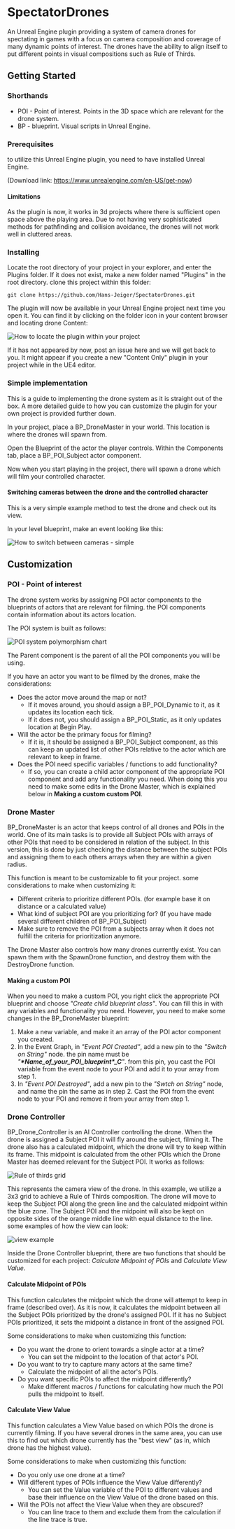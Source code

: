 # SpectatorDrones

An Unreal Engine plugin providing a system of camera drones for spectating in games with a focus on camera composition and coverage of many dynamic points of interest. The drones have the ability to align itself to put different points in visual compositions such as Rule of Thirds.

## Getting Started

### Shorthands

* POI - Point of interest. Points in the 3D space which are relevant for the drone system.
* BP - blueprint. Visual scripts in Unreal Engine.

### Prerequisites

to utilize this Unreal Engine plugin, you need to have installed Unreal Engine.

(Download link: https://www.unrealengine.com/en-US/get-now)

#### Limitations

As the plugin is now, it works in 3d projects where there is sufficient open space above the playing area. Due to not having very sophisticated methods for pathfinding and collision avoidance, the drones  will not work well in cluttered areas. 

### Installing

Locate the root directory of your project in your explorer, and enter the Plugins folder. If it does not exist, make a new folder named "Plugins" in the root directory. clone this project within this folder: 

```
git clone https://github.com/Hans-Jeiger/SpectatorDrones.git
```

The plugin will now be available in your Unreal Engine project next time you open it. You can find it by clicking on the folder icon in your content browser and locating drone Content:

![How to locate the plugin within your project](https://github.com/Hans-Jeiger/SpectatorDrones/blob/master/rm_files/readme%20guide%20image.png?raw=true)

If it has not appeared by now, post an issue here and we will get back to you. 
It might appear if you create a new "Content Only" plugin in your project while in the UE4 editor.

### Simple implementation

This is a guide to implementing the drone system as it is straight out of the box. 
A more detailed guide to how you can customize the plugin for your own project is provided further down.

In your project, place a BP_DroneMaster in your world. This location is where the drones will spawn from.

Open the Blueprint of the actor the player controls. Within the Components tab, place a BP_POI_Subject actor component.

Now when you start playing in the project, there will spawn a drone which will film your controlled character.

#### Switching cameras between the drone and the controlled character

This is a very simple example method to test the drone and check out its view. 

In your level blueprint, make an event looking like this:

![How to switch between cameras - simple](https://github.com/Hans-Jeiger/SpectatorDrones/blob/master/rm_files/readme%20level%20blueprint%20example.png?raw=true)

## Customization

### POI - Point of interest

The drone system works by assigning POI actor components to the blueprints of actors that are relevant for filming. the POI components contain information about its actors location.

The POI system is built as follows:

![POI system polymorphism chart](https://github.com/Hans-Jeiger/SpectatorDrones/blob/master/rm_files/POI%20chart.PNG?raw=true)

The Parent component is the parent of all the POI components you will be using.

If you have an actor you want to be filmed by the drones, make the considerations:
* Does the actor move around the map or not? 
  * If it moves around, you should assign a BP_POI_Dynamic to it, as it updates its location each tick.
  * If it does not, you should assign a BP_POI_Static, as it only updates location at Begin Play.
* Will the actor be the primary focus for filming?
  * If it is, it should be assigned a BP_POI_Subject component, as this can keep an updated list of other POIs relative to the actor which are relevant to keep in frame.
* Does the POI need specific variables / functions to add functionality?
  * If so, you can create a child actor component of the appropriate POI component and add any functionality you need. When doing this you need to make some edits in the Drone Master, which is explained below in **Making a custom custom POI**.
  
### Drone Master

BP_DroneMaster is an actor that keeps control of all drones and POIs in the world. One of its main tasks is to provide all  Subject POIs with arrays of other POIs that need to be considered in relation of the subject. In this version, this is done by just checking the distance between the subject POIs and assigning them to each others arrays when they are within a given radius.
 
This function is meant to be customizable to fit your project. some considerations to make when customizing it:
* Different criteria to prioritize different POIs. (for example base it on distance or a calculated value)
* What kind of subject POI are you prioritizing for? (If you have made several different children of BP_POI_Subject)
* Make sure to remove the POI from a subjects array when it does not fulfill the criteria for prioritization anymore.

The Drone Master also controls how many drones currently exist. You can spawn them with the SpawnDrone function, and destroy them with the DestroyDrone function.

#### Making a custom POI

When you need to make a custom POI, you right click the appropriate POI blueprint and choose *"Create child blueprint class"*. You can fill this in with any variables and functionality you need. However, you need to make some changes in the BP_DroneMaster blueprint:

1. Make a new variable, and make it an array of the POI actor component you created.
2. In the Event Graph, in *"Event POI Created"*, add a new pin to the *"Switch on String"* node. the pin name must be *"**\*Name_of_your_POI_blueprint\*_C**"*. from this pin, you cast the POI variable from the event node to your POI and add it to your array from step 1.
3. In *"Event POI Destroyed"*, add a new pin to the *"Swtch on String"* node, and name the pin the same as in step 2. Cast the POI from the event node to your POI and remove it from your array from step 1.

### Drone Controller

BP_Drone_Controller is an AI Controller controlling the drone. When the drone is assigned a Subject POI it will fly around the subject, filming it. The drone also has a calculated midpoint, which the drone will try to keep within its frame. This midpoint is calculated from the other POIs which the Drone Master has deemed relevant for the Subject POI. It works as follows:

![Rule of thirds grid](https://github.com/Hans-Jeiger/SpectatorDrones/blob/master/rm_files/3partsGrid.jpg?raw=true)

This represents the camera view of the drone. In this example, we utilize a 3x3 grid to achieve a Rule of Thirds composition. The drone will move to keep the Subject POI along the green line and the calculated midpoint within the blue zone. The Subject POI and the midpoint will also be kept on opposite sides of the orange middle line with equal distance to the line. some examples of how the view can look:

![view example](https://github.com/Hans-Jeiger/SpectatorDrones/blob/master/rm_files/gridExamples.JPG?raw=true)


Inside the Drone Controller blueprint, there are two functions that should be customized for each project: *Calculate Midpoint of POIs* and *Calculate View Value*.

#### Calculate Midpoint of POIs

This function calculates the midpoint which the drone will attempt to keep in frame (described over). As it is now, it calculates the midpoint between all the Subject POIs prioritized by the drone's assigned POI. If it has no Subject POIs prioritized, it sets the midpoint a distance in front of the assigned POI. 

Some considerations to make when customizing this function:

* Do you want the drone to orient towards a single actor at a time?
  * You can set the midpoint to the location of that actor's POI.
* Do you want to try to capture many actors at the same time?
  * Calculate the midpoint of all the actor's POIs.
* Do you want specific POIs to affect the midpoint differently?
  * Make different macros / functions for calculating how much the POI pulls the midpoint to itself.

#### Calculate View Value

This function calculates a View Value based on which POIs the drone is currently filming. If you have several drones in the same area, you can use this to find out which drone currently has the "best view" (as in, which drone has the highest value).

Some considerations to make when customizing this function:

* Do you only use one drone at a time?
* Will different types of POIs influence the View Value differently?
  * You can set the Value variable of the POI to different values and base their influence on the View Value of the drone based on this. 
* Will the POIs not affect the View Value when they are obscured?
  * You can line trace to them and exclude them from the calculation if the line trace is true.

